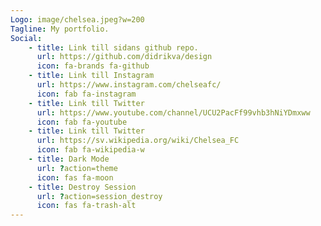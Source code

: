```yaml
---
Logo: image/chelsea.jpeg?w=200
Tagline: My portfolio.
Social:
    - title: Link till sidans github repo.
      url: https://github.com/didrikva/design
      icon: fa-brands fa-github
    - title: Link till Instagram
      url: https://www.instagram.com/chelseafc/
      icon: fab fa-instagram
    - title: Link till Twitter
      url: https://www.youtube.com/channel/UCU2PacFf99vhb3hNiYDmxww
      icon: fab fa-youtube
    - title: Link till Twitter
      url: https://sv.wikipedia.org/wiki/Chelsea_FC
      icon: fab fa-wikipedia-w
    - title: Dark Mode
      url: ?action=theme
      icon: fas fa-moon
    - title: Destroy Session
      url: ?action=session_destroy
      icon: fas fa-trash-alt
---
```


